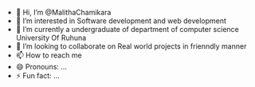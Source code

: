 - 👋 Hi, I’m @MalithaChamikara
- 👀 I’m interested in Software development and web development 
- 🌱 I’m currently a undergraduate of department of computer science University Of Ruhuna
- 💞️ I’m looking to collaborate on Real world projects in frienndly manner
- 📫 How to reach me 
- 😄 Pronouns: ...
- ⚡ Fun fact: ...

<!---
MalithaChamikara/MalithaChamikara is a ✨ special ✨ repository because its `README.md` (this file) appears on your GitHub profile.
You can click the Preview link to take a look at your changes.
--->
